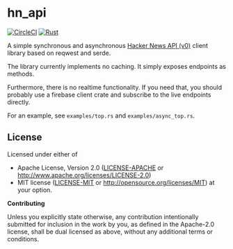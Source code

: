# hn_api

[![CircleCI][circle-ci-badge]][circle-ci]
[![Rust][rust-badge]][github]

A simple synchronous and asynchronous [Hacker News API (v0)](https://github.com/HackerNews/API)
client library based on reqwest and serde.

The library currently implements no caching. It simply exposes endpoints as
methods.

Furthermore, there is no realtime functionality. If you need that, you
should probably use a firebase client crate and subscribe to the live
endpoints directly.

For an example, see `examples/top.rs` and `examples/async_top.rs`.


## License

Licensed under either of

 * Apache License, Version 2.0 ([LICENSE-APACHE](LICENSE-APACHE) or
   http://www.apache.org/licenses/LICENSE-2.0)
 * MIT license ([LICENSE-MIT](LICENSE-MIT) or
   http://opensource.org/licenses/MIT) at your option.

**Contributing**

Unless you explicitly state otherwise, any contribution intentionally submitted
for inclusion in the work by you, as defined in the Apache-2.0 license, shall
be dual licensed as above, without any additional terms or conditions.


<!-- Badges -->
[circle-ci]: https://circleci.com/gh/dialogbox/hn_api/tree/master
[circle-ci-badge]: https://circleci.com/gh/dialogbox/hn_api/tree/master.svg?style=shield
[github]: https://github.com/dialogbox/hn_api
[rust-badge]: https://img.shields.io/badge/rust-2018%2B-blue.svg?maxAge=3600
